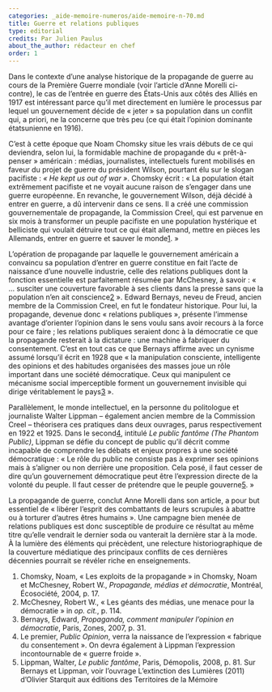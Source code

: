 ```yaml
---
categories: _aide-memoire-numeros/aide-memoire-n-70.md
title: Guerre et relations publiques
type: editorial
credits: Par Julien Paulus
about_the_author: rédacteur en chef
order: 1
---
```

Dans le contexte d’une analyse historique de la propagande de guerre au cours de la Première Guerre mondiale (voir l’article d’Anne Morelli ci-contre), le cas de l’entrée en guerre des États-Unis aux côtés des Alliés en 1917 est intéressant parce qu’il met directement en lumière le processus par lequel un gouvernement décide de « jeter » sa population dans un conflit qui, a priori, ne la concerne que très peu (ce qui était l’opinion dominante étatsunienne en 1916).

C’est à cette époque que Noam Chomsky situe les vrais débuts de ce qui deviendra, selon lui, la formidable machine de propagande du « prêt-à-penser » américain : médias, journalistes, intellectuels furent mobilisés en faveur du projet de guerre du président Wilson, pourtant élu sur le slogan pacifiste : _« He kept us out of war »_. Chomsky écrit : « La population était extrêmement pacifiste et ne voyait aucune raison de s’engager dans une guerre européenne. En revanche, le gouvernement Wilson, déjà décidé à entrer en guerre, a dû intervenir dans ce sens. Il a créé une commission gouvernementale de propagande, la Commission Creel, qui est parvenue en six mois à transformer un peuple pacifiste en une population hystérique et belliciste qui voulait détruire tout ce qui était allemand, mettre en pièces les Allemands, entrer en guerre et sauver le monde[1](#footnote-1). »

L’opération de propagande par laquelle le gouvernement américain a convaincu sa population d’entrer en guerre constitue en fait l’acte de naissance d’une nouvelle industrie, celle des relations publiques dont la fonction essentielle est parfaitement résumée par McChesney, à savoir : « … susciter une couverture favorable à ses clients dans la presse sans que la population n’en ait conscience[2](#footnote-2) ». Edward Bernays, neveu de Freud, ancien membre de la Commission Creel, en fut le fondateur historique. Pour lui, la propagande, devenue donc « relations publiques », présente l’immense avantage d’orienter l’opinion dans le sens voulu sans avoir recours à la force pour ce faire ; les relations publiques seraient donc à la démocratie ce que la propagande resterait à la dictature : une machine à fabriquer du consentement. C’est en tout cas ce que Bernays affirme avec un cynisme assumé lorsqu’il écrit en 1928 que « la manipulation consciente, intelligente des opinions et des habitudes organisées des masses joue un rôle important dans une société démocratique. Ceux qui manipulent ce mécanisme social imperceptible forment un gouvernement invisible qui dirige véritablement le pays[3](#footnote-3) ».  

Parallèlement, le monde intellectuel, en la personne du politologue et journaliste Walter Lippman – également ancien membre de la Commission Creel – théorisera ces pratiques dans deux ouvrages, parus respectivement en 1922 et 1925. Dans le second[4](#footnote-4), intitulé _Le public fantôme (The Phantom Public)_, Lippman se défie du concept de public qu’il décrit comme incapable de comprendre les débats et enjeux propres à une société démocratique : « Le rôle du public ne consiste pas à exprimer ses opinions mais à s’aligner ou non derrière une proposition. Cela posé, il faut cesser de dire qu’un gouvernement démocratique peut être l’expression directe de la volonté du peuple. Il faut cesser de prétendre que le peuple gouverne[5](#footnote-5). »

La propagande de guerre, conclut Anne Morelli dans son article, a pour but essentiel de « libérer l’esprit des combattants de leurs scrupules à abattre ou à torturer d’autres êtres humains ». Une campagne bien menée de relations publiques est donc susceptible de produire ce résultat au même titre qu’elle vendrait le dernier soda ou vanterait la dernière star à la mode. À la lumière des éléments qui précèdent, une relecture historiographique de la couverture médiatique des principaux conflits de ces dernières décennies pourrait se révéler riche en enseignements.

1. Chomsky, Noam, « Les exploits de la propagande » in Chomsky, Noam et McChesney, Robert W., _Propagande, médias et démocratie_, Montréal, Écosociété, 2004, p. 17.
2. McChesney, Robert W., « Les géants des médias, une menace pour la démocratie » in _op. cit._, p. 114.
3. Bernays, Edward, _Propaganda, comment manipuler l’opinion en démocratie_, Paris, Zones, 2007, p. 31.
4. Le premier, _Public Opinion_, verra la naissance de l’expression « fabrique du consentement ». On devra également à Lippman l’expression incontournable de « guerre froide ».
5. Lippman, Walter, _Le public fantôme_, Paris, Démopolis, 2008, p. 81. Sur Bernays et Lippman, voir l’ouvrage L’extinction des Lumières (2011) d’Olivier Starquit aux éditions des Territoires de la Mémoire
